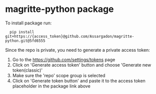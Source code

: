 # magritte-python package

To install package run:
```
  pip install git+https://{access_token}@github.com/Assargadon/magritte-python.git@5fd6555
```

Since the repo is private, you need to generate a private access token: 
1. Go to the https://github.com/settings/tokens page
2. Click on 'Generate access token' button and choose 'Generate new token(classic)'
3. Make sure the 'repo' scope group is selected
4. Click on 'Generate token button' and paste it to the access token placeholder in the package link above